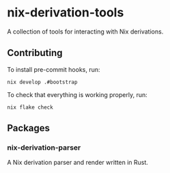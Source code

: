 # nix-derivation-tools

A collection of tools for interacting with Nix derivations.

## Contributing

To install pre-commit hooks, run:

```
nix develop .#bootstrap
```

To check that everything is working properly, run:

```
nix flake check
```

## Packages

### nix-derivation-parser

A Nix derivation parser and render written in Rust.
